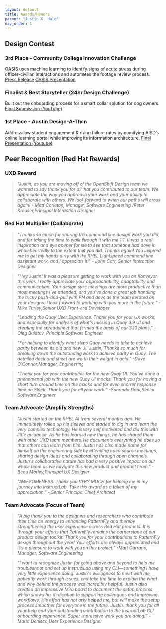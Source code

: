 ```yaml
---
layout: default
title: Awards/Honors
parent: "Justin X. Hale"
nav_order: 1
---
```

## Design Contest

### 3rd Place - Community College Innovation Challenge
OASIS uses machine learning to identify signs of acute stress during officer-civilian interactions and automates the footage review process.  
[Press Release](https://www.nsf.gov/news/news_summ.jsp?cntn_id=302952&org=NSF&from=news)
[OASIS Presentation](https://www.youtube.com/watch?v=dbavQN1vL9k&feature=youtu.be)

### Finalist & Best Storyteller (24hr Design Challenge)
Built out the onboarding process for a smart collar solution for dog owners.  
[Final Submission (YouTube)](https://www.youtube.com/watch?v=CUfXOKpMs08)

### 1st Place - Austin Design-A-Thon
Address low student engagement & rising failure rates by gamifying AISD’s online learning portal while improving its information architecture.
[Final Presentation (Youtube)](https://www.youtube.com/watch?t=1052&v=IXZ4s0m4BkU&feature=youtu.be)

## Peer Recognition (Red Hat Rewards)

### UXD Reward
> *"Justin, as you are moving off of the OpenShift Design team we wanted to say thank you for all that you contributed to our team. We appreciate the way you approach your work and your ability to collaborate with others. We look forward to when our paths will cross again! - Matt Carleton, Manager, Software Engineering /Peter Kreuser,Principal Interaction Designer*

### Red Hat Multiplier (Collaborate)
> *"Thanks so much for sharing the command line design work you did, and for taking the time to walk through it with me 1:1. It was a real inspiration and eye opener for me to see that someone had dove in wholeheartedly to the extent that you did. Thanks again! You inspired me to get my hands dirty with the RHEL Lightspeed command line assistant work, and I appreciate it!" - John Carr, Senior Interaction Designer*

> *"Hey Justin! It was a pleasure getting to work with you on Konveyor this year. I really appreciate your approachability, adaptability and communication. Your design sync meetings are more productive than most meetings I've attended, and you've done a great job handling the tricky push-and-pull with PM and devs as the team iterated on your designs. I look forward to working with you more in the future." -Mike Turley,Senior UXD Front-end Developer*

> *"Leading the Quay User Experience. Thank you for your UX works, and especially for analysis of what's missing in Quay 3.9 UI and creating the spreadsheet that formed the basis of our 3.10 plans." -Oleg Bulatov, Principle Software Engineer*

> *"For helping to identify what steps Quay needs to take to achieve parity between its old and new UI. Justin, Thanks so much for breaking down the outstanding work to achieve parity in Quay. The detailed deck and sheet are worth their weight in gold." -Dave O'Connor,Manager, Engineering*

> *"Thank you for your contribution for the new Quay UI. You've done a phenomenal job with the new Quay UI mocks. Thank you for having a short turn around time on the mocks and for even shorter response time on Slack. Thank you for all your work!" -Sunanda Dadi,Senior Software Engineer*

### Team Advocate (Amplify Strengths)
> *"Justin started on the RHEL AI team several months ago. He immediately rolled up his sleeves and started to dig in and learn the very complex technology. He is very self motivated and did this with little guidance. As he has learned new things, he has shared them with other UXD team members. He documents everything he does so that others can learn from him. Justin has also made name for himself on the engineering side by attending open source meetings, sharing design ideas and collaborating through open channels. Justin's collaborative nature has had a very positive impact on our whole team as we navigate this new product and product team." -Beau Morley,Principal UX Designer*

> *"AWESOMENESS. Thank you VERY MUCH for helping me in my journey into InstructLab. Take this award as a token of my appreciation." -,Senior Principal Chief Architect*

### Team Advocate (Focus of Team)
> *"A big thank you to the designers and researchers who contribute their time an energy to enhancing PatternFly and thereby strengthening the user experience across Red Hat products. It is through your efforts that PatternFly remains the cornerstone of our product design toolkit. Thank you for your contributions to PatternFly design throughout the year! Your efforts are always appreciated and it's a pleasure to work with you on this project." -Matt Carrano, Manager, Software Engineering*

> *"I want to recognize Justin for going above and beyond to help me troubleshoot and set up InstructLab using my CLI—something I have very little experience doing. Justin's willingness to meet with me, patiently work through issues, and take the time to explain the what and why behind the process was incredibly helpful. Justin also created an impressive Miro board to document the setup process which shows his dedication to supporting colleagues and improving workflows. His effort has not only helped me, but will make the setup process smoother for everyone in the future. Justin, thank you for all your help and your outstanding contribution to the InstructLab CLI onboarding experience. Super impressive work you are doing!" -Maria Denisco,User Experience Designer*